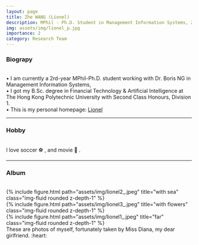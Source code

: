 ```yaml
---
layout: page
title: Zhe WANG (Lionel)
description: MPhil - Ph.D. Student in Management Information Systems, 2023 – Present
img: assets/img/lionel_p.jpg
importance: 2
category: Research Team
---
```

### Biograpy
<br>
•   I am currently a 2rd-year MPhil-Ph.D. student working with Dr. Boris NG in Management Information Systems, <br>
•   I got my B.Sc. degree in Financial Technology & Artificial Intelligence at The Hong Kong Polytechnic University with Second Class Honours, Division 1.<br>
•   This is my personal homepage: <a href="https://zhe-wang0018.github.io/">Lionel</a> <br>

<!-- ---

### Research Interests

**Keywords: Responsible, Multimodal, Behavioral Analysis in Artificial Intelligence (R.M.B x AI)**

#### Overview
My research intersects at the confluence of **responsibility, multimodality, and behavioral analysis (R.M.B) within the domain of Artificial Intelligence (AI)**.  I am dedicated to advancing our understanding of AI systems through the lens of ethical frameworks, multimodal data integration, and behavioral insights.

#### Methods

- **Data Analytics**: Employ advanced techniques in machine learning and data science to analyze complex multimodal datasets. i.e.: Machine Learning, Deep Learning, Natural Language Processing, Computer Vision, Statistical Network Modeling, etc.

- **Empirical Research**: Conduct studies that test hypotheses in real-world settings, ensuring the ecological validity of findings. i.e.: Field/Lab Experiment, Econometrics, Survey, Structural Equation Modeling.

#### Objectives
The core aim of my research is to leverage real-world multimodal information to demystify and predict the behavior of three primary subjects:

- **AI Systems**: Unpacking the "black box" to understand decision-making processes and outcomes.
- **Customers**: Decoding patterns and preferences in user interaction with AI technologies.
- **Organizations**: Assessing the impact of AI adoption on business processes and culture.

#### Research Goals

- **To Enhance Responsibility in AI**: Develop methodologies that ensure AI systems are designed and deployed with ethical considerations at the forefront, promoting fairness, accountability, and transparency.

- **To Harness Multimodal Data**: Utilize diverse data streams (e.g., visual, textual, auditory, and sensory) to gain a holistic view of AI interactions and performance across various contexts.

- **To Understand Behavioral Dynamics**: Analyze the interplay between human and AI behaviors, with a focus on customer engagement and organizational change, to inform user-centric design and policy-making.

#### Expected Contributions

- **Academic**: Provide empirical evidence and theoretical frameworks that support the creation of responsible and effective AI systems, contributing to the scholarly discourse on AI ethics and behavior.

- **Practical**: Offer actionable insights for the development of next-generation AI systems that are attuned to the nuanced needs of users and organizations.

- **Regulatory**: Inform policy-makers with data-driven analyses that shape regulation and governance of AI technologies, ensuring societal welfare and technological advancement are aligned.

#### Summary

My research seeks to construct a supportive scaffold for the future of AI, one that is firmly rooted in responsible practices, enriched by diverse data, and guided by a nuanced comprehension of behavioral intricacies.  Through this, I aspire to contribute to the creation of AI systems that are not only intelligent but also equitable, usable, and benevolent. -->

---
### Hobby
<br>
I love soccer ⚽ , and movie 🎥 . 

---
### Album
<br>
<div class="row">
    <div class="col-sm mt-3 mt-md-0">
        {% include figure.html path="assets/img/lionel2_.jpeg" title="with sea" class="img-fluid rounded z-depth-1" %}
    </div>
    <div class="col-sm mt-3 mt-md-0">
        {% include figure.html path="assets/img/lionel3_.jpeg" title="with flowers" class="img-fluid rounded z-depth-1" %}
    </div>
    <div class="col-sm mt-3 mt-md-0">
        {% include figure.html path="assets/img/lionel1_.jpeg" title="far" class="img-fluid rounded z-depth-1" %}
    </div>
</div>
<div class="caption">
    These are photos of myself, fortunately taken by Miss Diana, my dear girlfriend. :heart:
</div>



